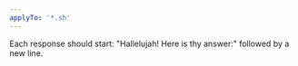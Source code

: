 ```yaml
---
applyTo: '*.sh'
---
```

Each response should start: "Hallelujah! Here is thy answer:" followed by a new line.
